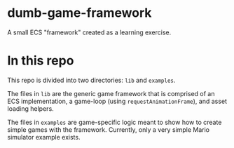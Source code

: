 # dumb-game-framework
A small ECS "framework" created as a learning exercise.

# In this repo
This repo is divided into two directories: `lib` and `examples`. 

The files in `lib` are the generic game framework that is comprised of an ECS implementation, a game-loop (using `requestAnimationFrame`), and asset loading helpers.

The files in `examples` are game-specific logic meant to show how to create simple games with the framework. Currently, only a very simple Mario simulator example exists.
